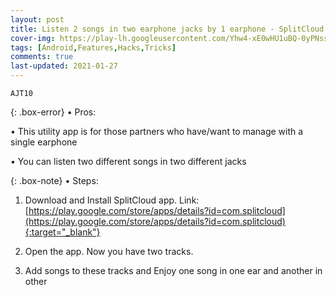 ```yaml
---
layout: post
title: Listen 2 songs in two earphone jacks by 1 earphone - SplitCloud
cover-img: https://play-lh.googleusercontent.com/Yhw4-xE0wHU1uBQ-0yPNsseklmZE_b_nYjIxBa-VyMefSL4XnfktaG11kIPU-eXIhq4=w2400
tags: [Android,Features,Hacks,Tricks]
comments: true
last-updated: 2021-01-27
---
```


``AJT10``

{: .box-error}
• Pros:

• This utility app is for those partners who have/want to manage with a single earphone

• You can listen two different songs in two different jacks

{: .box-note}
• Steps:


1. Download and Install SplitCloud app.
   Link:  [https://play.google.com/store/apps/details?id=com.splitcloud](https://play.google.com/store/apps/details?id=com.splitcloud){:target="_blank"}

2. Open the app. Now you have two tracks.

3. Add songs to these tracks and Enjoy one song in one ear and another in other
